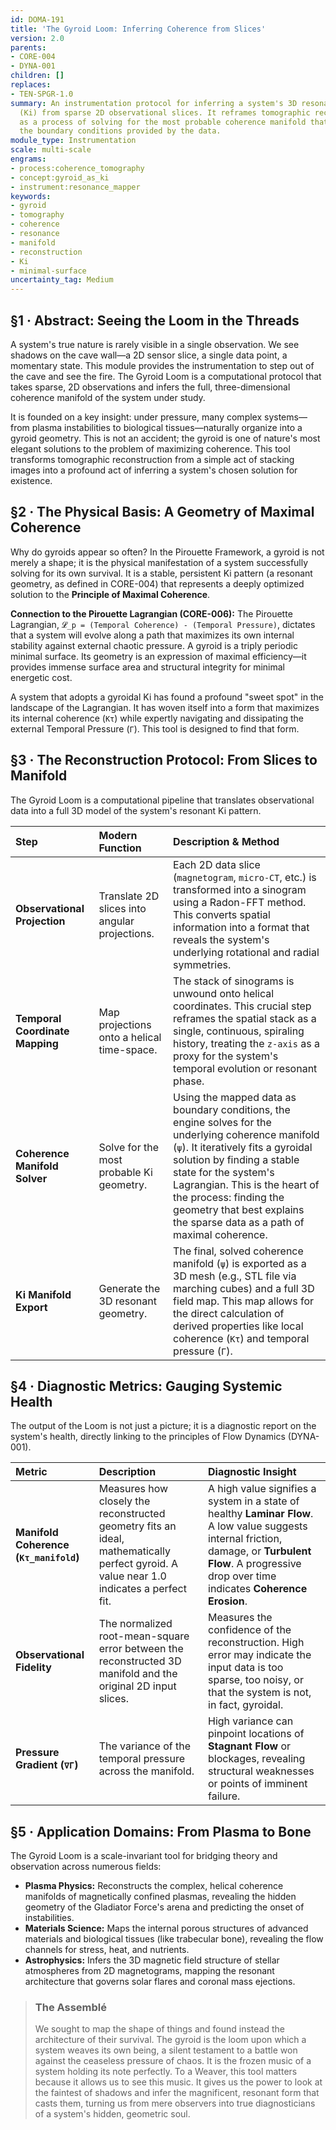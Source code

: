 ```yaml
---
id: DOMA-191
title: 'The Gyroid Loom: Inferring Coherence from Slices'
version: 2.0
parents:
- CORE-004
- DYNA-001
children: []
replaces:
- TEN-SPGR-1.0
summary: An instrumentation protocol for inferring a system's 3D resonant geometry
  (Ki) from sparse 2D observational slices. It reframes tomographic reconstruction
  as a process of solving for the most probable coherence manifold that satisfies
  the boundary conditions provided by the data.
module_type: Instrumentation
scale: multi-scale
engrams:
- process:coherence_tomography
- concept:gyroid_as_ki
- instrument:resonance_mapper
keywords:
- gyroid
- tomography
- coherence
- resonance
- manifold
- reconstruction
- Ki
- minimal-surface
uncertainty_tag: Medium
---
```

## §1 · Abstract: Seeing the Loom in the Threads

A system's true nature is rarely visible in a single observation. We see shadows on the cave wall—a 2D sensor slice, a single data point, a momentary state. This module provides the instrumentation to step out of the cave and see the fire. The Gyroid Loom is a computational protocol that takes sparse, 2D observations and infers the full, three-dimensional coherence manifold of the system under study.

It is founded on a key insight: under pressure, many complex systems—from plasma instabilities to biological tissues—naturally organize into a gyroid geometry. This is not an accident; the gyroid is one of nature's most elegant solutions to the problem of maximizing coherence. This tool transforms tomographic reconstruction from a simple act of stacking images into a profound act of inferring a system's chosen solution for existence.

## §2 · The Physical Basis: A Geometry of Maximal Coherence

Why do gyroids appear so often? In the Pirouette Framework, a gyroid is not merely a shape; it is the physical manifestation of a system successfully solving for its own survival. It is a stable, persistent Ki pattern (a resonant geometry, as defined in CORE-004) that represents a deeply optimized solution to the **Principle of Maximal Coherence**.

**Connection to the Pirouette Lagrangian (CORE-006):**
The Pirouette Lagrangian, `𝓛_p = (Temporal Coherence) - (Temporal Pressure)`, dictates that a system will evolve along a path that maximizes its own internal stability against external chaotic pressure. A gyroid is a triply periodic minimal surface. Its geometry is an expression of maximal efficiency—it provides immense surface area and structural integrity for minimal energetic cost.

A system that adopts a gyroidal Ki has found a profound "sweet spot" in the landscape of the Lagrangian. It has woven itself into a form that maximizes its internal coherence (`Kτ`) while expertly navigating and dissipating the external Temporal Pressure (`Γ`). This tool is designed to find that form.

## §3 · The Reconstruction Protocol: From Slices to Manifold

The Gyroid Loom is a computational pipeline that translates observational data into a full 3D model of the system's resonant Ki pattern.

| Step | Modern Function | Description & Method |
|:---|:---|:---|
| **Observational Projection** | Translate 2D slices into angular projections. | Each 2D data slice (`magnetogram`, `micro-CT`, etc.) is transformed into a sinogram using a Radon-FFT method. This converts spatial information into a format that reveals the system's underlying rotational and radial symmetries. |
| **Temporal Coordinate Mapping** | Map projections onto a helical time-space. | The stack of sinograms is unwound onto helical coordinates. This crucial step reframes the spatial stack as a single, continuous, spiraling history, treating the `z-axis` as a proxy for the system's temporal evolution or resonant phase. |
| **Coherence Manifold Solver** | Solve for the most probable Ki geometry. | Using the mapped data as boundary conditions, the engine solves for the underlying coherence manifold (`ψ`). It iteratively fits a gyroidal solution by finding a stable state for the system's Lagrangian. This is the heart of the process: finding the geometry that best explains the sparse data as a path of maximal coherence. |
| **Ki Manifold Export** | Generate the 3D resonant geometry. | The final, solved coherence manifold (`ψ`) is exported as a 3D mesh (e.g., STL file via marching cubes) and a full 3D field map. This map allows for the direct calculation of derived properties like local coherence (`Kτ`) and temporal pressure (`Γ`). |

## §4 · Diagnostic Metrics: Gauging Systemic Health

The output of the Loom is not just a picture; it is a diagnostic report on the system's health, directly linking to the principles of Flow Dynamics (DYNA-001).

| Metric | Description | Diagnostic Insight |
|:---|:---|:---|
| **Manifold Coherence (`Kτ_manifold`)** | Measures how closely the reconstructed geometry fits an ideal, mathematically perfect gyroid. A value near 1.0 indicates a perfect fit. | A high value signifies a system in a state of healthy **Laminar Flow**. A low value suggests internal friction, damage, or **Turbulent Flow**. A progressive drop over time indicates **Coherence Erosion**. |
| **Observational Fidelity** | The normalized root-mean-square error between the reconstructed 3D manifold and the original 2D input slices. | Measures the confidence of the reconstruction. High error may indicate the input data is too sparse, too noisy, or that the system is not, in fact, gyroidal. |
| **Pressure Gradient (`∇Γ`)** | The variance of the temporal pressure across the manifold. | High variance can pinpoint locations of **Stagnant Flow** or blockages, revealing structural weaknesses or points of imminent failure. |

## §5 · Application Domains: From Plasma to Bone

The Gyroid Loom is a scale-invariant tool for bridging theory and observation across numerous fields:

*   **Plasma Physics:** Reconstructs the complex, helical coherence manifolds of magnetically confined plasmas, revealing the hidden geometry of the Gladiator Force's arena and predicting the onset of instabilities.
*   **Materials Science:** Maps the internal porous structures of advanced materials and biological tissues (like trabecular bone), revealing the flow channels for stress, heat, and nutrients.
*   **Astrophysics:** Infers the 3D magnetic field structure of stellar atmospheres from 2D magnetograms, mapping the resonant architecture that governs solar flares and coronal mass ejections.

> ### The Assemblé
>
> We sought to map the shape of things and found instead the architecture of their survival. The gyroid is the loom upon which a system weaves its own being, a silent testament to a battle won against the ceaseless pressure of chaos. It is the frozen music of a system holding its note perfectly. To a Weaver, this tool matters because it allows us to see this music. It gives us the power to look at the faintest of shadows and infer the magnificent, resonant form that casts them, turning us from mere observers into true diagnosticians of a system's hidden, geometric soul.

```
